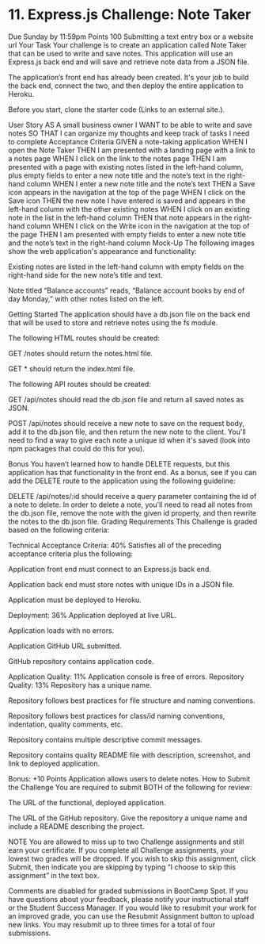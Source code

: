 # 11. Express.js Challenge: Note Taker
Due Sunday by 11:59pm Points 100 Submitting a text entry box or a website url
Your Task
Your challenge is to create an application called Note Taker that can be used to write and save notes. This application will use an Express.js back end and will save and retrieve note data from a JSON file.

The application’s front end has already been created. It's your job to build the back end, connect the two, and then deploy the entire application to Heroku.

Before you start, clone the starter code (Links to an external site.).

User Story
AS A small business owner
I WANT to be able to write and save notes
SO THAT I can organize my thoughts and keep track of tasks I need to complete
Acceptance Criteria
GIVEN a note-taking application
WHEN I open the Note Taker
THEN I am presented with a landing page with a link to a notes page
WHEN I click on the link to the notes page
THEN I am presented with a page with existing notes listed in the left-hand column, plus empty fields to enter a new note title and the note’s text in the right-hand column
WHEN I enter a new note title and the note’s text
THEN a Save icon appears in the navigation at the top of the page
WHEN I click on the Save icon
THEN the new note I have entered is saved and appears in the left-hand column with the other existing notes
WHEN I click on an existing note in the list in the left-hand column
THEN that note appears in the right-hand column
WHEN I click on the Write icon in the navigation at the top of the page
THEN I am presented with empty fields to enter a new note title and the note’s text in the right-hand column
Mock-Up
The following images show the web application's appearance and functionality:

Existing notes are listed in the left-hand column with empty fields on the right-hand side for the new note’s title and text.

Note titled “Balance accounts” reads, “Balance account books by end of day Monday,” with other notes listed on the left.

Getting Started
The application should have a db.json file on the back end that will be used to store and retrieve notes using the fs module.

The following HTML routes should be created:

GET /notes should return the notes.html file.

GET * should return the index.html file.

The following API routes should be created:

GET /api/notes should read the db.json file and return all saved notes as JSON.

POST /api/notes should receive a new note to save on the request body, add it to the db.json file, and then return the new note to the client. You'll need to find a way to give each note a unique id when it's saved (look into npm packages that could do this for you).

Bonus
You haven’t learned how to handle DELETE requests, but this application has that functionality in the front end. As a bonus, see if you can add the DELETE route to the application using the following guideline:

DELETE /api/notes/:id should receive a query parameter containing the id of a note to delete. In order to delete a note, you'll need to read all notes from the db.json file, remove the note with the given id property, and then rewrite the notes to the db.json file.
Grading Requirements
This Challenge is graded based on the following criteria:

Technical Acceptance Criteria: 40%
Satisfies all of the preceding acceptance criteria plus the following:

Application front end must connect to an Express.js back end.

Application back end must store notes with unique IDs in a JSON file.

Application must be deployed to Heroku.

Deployment: 36%
Application deployed at live URL.

Application loads with no errors.

Application GitHub URL submitted.

GitHub repository contains application code.

Application Quality: 11%
Application console is free of errors.
Repository Quality: 13%
Repository has a unique name.

Repository follows best practices for file structure and naming conventions.

Repository follows best practices for class/id naming conventions, indentation, quality comments, etc.

Repository contains multiple descriptive commit messages.

Repository contains quality README file with description, screenshot, and link to deployed application.

Bonus: +10 Points
Application allows users to delete notes.
How to Submit the Challenge
You are required to submit BOTH of the following for review:

The URL of the functional, deployed application.

The URL of the GitHub repository. Give the repository a unique name and include a README describing the project.

NOTE
You are allowed to miss up to two Challenge assignments and still earn your certificate. If you complete all Challenge assignments, your lowest two grades will be dropped. If you wish to skip this assignment, click Submit, then indicate you are skipping by typing “I choose to skip this assignment” in the text box.

Comments are disabled for graded submissions in BootCamp Spot. If you have questions about your feedback, please notify your instructional staff or the Student Success Manager. If you would like to resubmit your work for an improved grade, you can use the Resubmit Assignment button to upload new links. You may resubmit up to three times for a total of four submissions.
